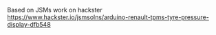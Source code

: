 Based on JSMs work on hackster https://www.hackster.io/jsmsolns/arduino-renault-tpms-tyre-pressure-display-dfb548
